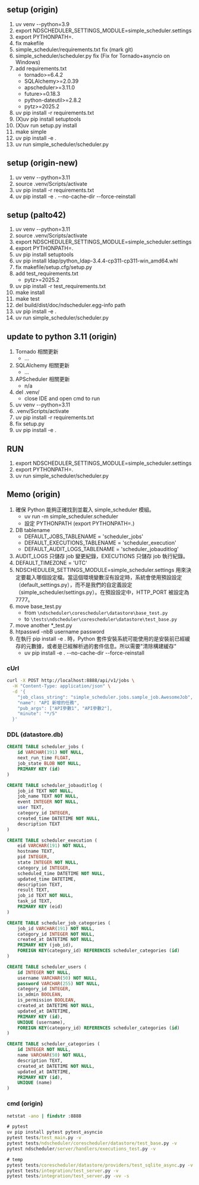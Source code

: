 
## setup (origin)

1. uv venv --python=3.9
2. export NDSCHEDULER_SETTINGS_MODULE=simple_scheduler.settings
3. export PYTHONPATH=.
4. fix makefile
5. simple_scheduler/requirements.txt fix (mark git)
6. simple_scheduler/scheduler.py fix (Fix for Tornado+asyncio on Windows)
7. add requirements.txt
   - tornado>=6.4.2
   - SQLAlchemy>=2.0.39
   - apscheduler>=3.11.0
   - future>=0.18.3
   - python-dateutil>=2.8.2
   - pytz>=2025.2
8. uv pip install -r requirements.txt
9. (X)uv pip install setuptools
10. (X)uv run setup.py install
11. make simple
12. uv pip install -e .
13. uv run simple_scheduler/scheduler.py

## setup (origin-new)

1. uv venv --python=3.11
2. source .venv/Scripts/activate
3. uv pip install -r requirements.txt
4. uv pip install -e . --no-cache-dir --force-reinstall

## setup (palto42)

1. uv venv --python=3.11
2. source .venv/Scripts/activate
3. export NDSCHEDULER_SETTINGS_MODULE=simple_scheduler.settings
4. export PYTHONPATH=.
5. uv pip install setuptools
6. uv pip install ldap/python_ldap-3.4.4-cp311-cp311-win_amd64.whl
7. fix makefile/setup.cfg/setup.py
8. add test_requirements.txt
   - pytz>=2025.2
9. uv pip install -r test_requirements.txt
10. make install
11. make test
12. del build/dist/doc/ndscheduler.egg-info path
13. uv pip install -e .
14. uv run simple_scheduler/scheduler.py

## update to python 3.11 (origin)

1. Tornado 相關更新
    - ...
2. SQLAlchemy 相關更新
    - ...
3. APScheduler 相關更新
    - n/a
4. del .venv/
    - close IDE and open cmd to run
5. uv venv --python=3.11
6. .venv/Scripts/activate
7. uv pip install -r requirements.txt
8. fix setup.py
9. uv pip install -e .

## RUN

1. export NDSCHEDULER_SETTINGS_MODULE=simple_scheduler.settings
2. export PYTHONPATH=.
3. uv run simple_scheduler/scheduler.py

## Memo (origin)

1. 確保 Python 能夠正確找到並載入 simple_scheduler 模組。
    - uv run -m simple_scheduler.scheduler
    - 設定 PYTHONPATH (export PYTHONPATH=.)
2. DB tablename
   - DEFAULT_JOBS_TABLENAME = 'scheduler_jobs'
   - DEFAULT_EXECUTIONS_TABLENAME = 'scheduler_execution'
   - DEFAULT_AUDIT_LOGS_TABLENAME = 'scheduler_jobauditlog'
3. AUDIT_LOGS 只儲存 job 變更紀錄，EXECUTIONS 只儲存 job 執行紀錄。
4. DEFAULT_TIMEZONE = 'UTC'
5. NDSCHEDULER_SETTINGS_MODULE=simple_scheduler.settings 用來決定要載入哪個設定檔。當這個環境變數沒有設定時，系統會使用預設設定（default_settings.py），而不是我們的自定義設定（simple_scheduler/settings.py）。在預設設定中，HTTP_PORT 被設定為 7777。
6. move base_test.py
    - from `\ndscheduler\corescheduler\datastore\base_test.py`
    - to `\tests\ndscheduler\corescheduler\datastore\test_base.py`
7. move another *_test.py
8. htpasswd -nbB username password
9. 在執行 pip install -e . 時，Python 套件安裝系統可能使用的是安裝前已經緩存的元數據，或者是已經解析過的套件信息。所以需要"清除構建緩存"
    - uv pip install -e . --no-cache-dir --force-reinstall

### cUrl

```bash
curl -X POST http://localhost:8888/api/v1/jobs \
  -H "Content-Type: application/json" \
  -d '{
    "job_class_string": "simple_scheduler.jobs.sample_job.AwesomeJob",
    "name": "API 新增的任務",
    "pub_args": ["API參數1", "API參數2"],
    "minute": "*/5"
  }'
```

### DDL (datastore.db)

```SQL
CREATE TABLE scheduler_jobs (
    id VARCHAR(191) NOT NULL, 
    next_run_time FLOAT, 
    job_state BLOB NOT NULL, 
    PRIMARY KEY (id)
)

CREATE TABLE scheduler_jobauditlog (
    job_id TEXT NOT NULL, 
    job_name TEXT NOT NULL, 
    event INTEGER NOT NULL, 
    user TEXT,
    category_id INTEGER,
    created_time DATETIME NOT NULL, 
    description TEXT
)

CREATE TABLE scheduler_execution (
    eid VARCHAR(191) NOT NULL, 
    hostname TEXT, 
    pid INTEGER, 
    state INTEGER NOT NULL,
    category_id INTEGER, 
    scheduled_time DATETIME NOT NULL, 
    updated_time DATETIME, 
    description TEXT, 
    result TEXT, 
    job_id TEXT NOT NULL, 
    task_id TEXT, 
    PRIMARY KEY (eid)
)

CREATE TABLE scheduler_job_categories (
    job_id VARCHAR(191) NOT NULL, 
    category_id INTEGER NOT NULL, 
    created_at DATETIME NOT NULL, 
    PRIMARY KEY (job_id), 
    FOREIGN KEY(category_id) REFERENCES scheduler_categories (id)
)

CREATE TABLE scheduler_users (
    id INTEGER NOT NULL, 
    username VARCHAR(50) NOT NULL, 
    password VARCHAR(255) NOT NULL, 
    category_id INTEGER, 
    is_admin BOOLEAN, 
    is_permission BOOLEAN, 
    created_at DATETIME NOT NULL, 
    updated_at DATETIME, 
    PRIMARY KEY (id), 
    UNIQUE (username), 
    FOREIGN KEY(category_id) REFERENCES scheduler_categories (id)
)

CREATE TABLE scheduler_categories (
    id INTEGER NOT NULL, 
    name VARCHAR(50) NOT NULL, 
    description TEXT, 
    created_at DATETIME NOT NULL, 
    updated_at DATETIME, 
    PRIMARY KEY (id), 
    UNIQUE (name)
)
```

### cmd (origin)

```cmd
netstat -ano | findstr :8888

# pytest
uv pip install pytest pytest_asyncio
pytest tests/test_main.py -v
pytest tests/ndscheduler/corescheduler/datastore/test_base.py -v
pytest ndscheduler/server/handlers/executions_test.py -v

# temp
pytest tests/corescheduler/datastore/providers/test_sqlite_async.py -v
pytest tests/integration/test_server.py -v
pytest tests/integration/test_server.py -vv -s
```
